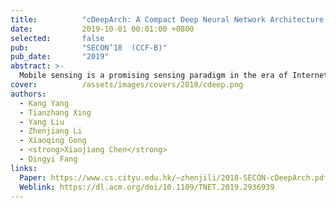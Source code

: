 ```yaml
---
title:          "cDeepArch: A Compact Deep Neural Network Architecture for Mobile Sensing"
date:           2019-10-01 00:01:00 +0800
selected:       false
pub:            "SECON’18  (CCF-B)"
pub_date:       "2019"
abstract: >-
  Mobile sensing is a promising sensing paradigm in the era of Internet of Things IoT that utilizes mobile device sensors to collect sensory data about sensing targets and further applies learning techniques to recognize the sensed targets to correct classes or categories. Due to the recent great success of deep learning, an emerging trend is to adopt deep learning in this recognition process, while we find an overlooked yet crucial issue to be solved in this paper — The size of deep learning models should be sufficiently large for reliably classifying various types of recognition targets, while the achieved processing delay may fail to satisfy the stringent latency requirement from applications. If we blindly shrink the deep learning model for acceleration, the performance cannot be guaranteed. To cope with this challenge, this paper presents a compact deep neural network architecture, namely cDeepArch. The key idea of the cDeepArch design is to decompose the entire recognition task into two lightweight sub-problems: context recognition and the context-oriented target recognitions. This decomposition essentially utilizes the adequate storage to trade for the CPU and memory resource consumptions during execution. In addition, we further formulate the execution latency for decomposed deep learning models and propose a set of enhancement techniques, so that system performance and resource consumption can be quantitatively balanced. We implement a cDeepArch prototype system and conduct extensive experiments. The result shows that cDeepArch achieves excellent recognition performance and the execution latency is also lightweight.
cover:          /assets/images/covers/2018/cdeep.png
authors:
  - Kang Yang
  - Tianzhang Xing
  - Yang Liu
  - Zhenjiang Li
  - Xiaoqing Gong
  - <strong>Xiaojiang Chen</strong>
  - Dingyi Fang
links:
  Paper: https://www.cs.cityu.edu.hk/~zhenjili/2018-SECON-cDeepArch.pdf
  Weblink: https://dl.acm.org/doi/10.1109/TNET.2019.2936939
---
```

